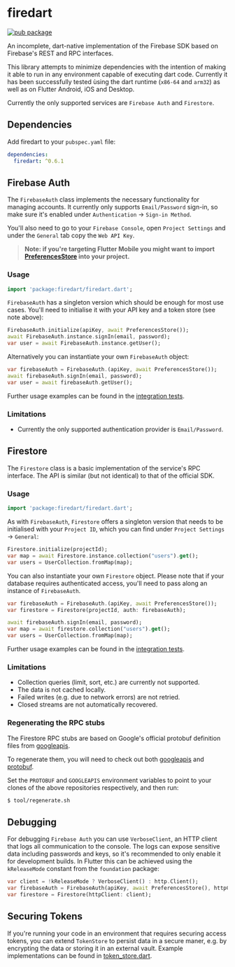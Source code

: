 # firedart

[![pub package](https://img.shields.io/pub/v/firedart.svg)](https://pub.dartlang.org/packages/firedart)

An incomplete, dart-native implementation of the Firebase SDK based on Firebase's REST and RPC interfaces.

This library attempts to minimize dependencies with the intention of making it able to run in any environment capable of executing dart code. Currently it has been successfully tested ùsing the dart runtime (`x86-64` and `arm32`) as well as on Flutter Android, iOS and Desktop.

Currently the only supported services are `Firebase Auth` and `Firestore`.

## Dependencies

Add firedart to your `pubspec.yaml` file:

``` yaml
dependencies:
  firedart: ^0.6.1
```

## Firebase Auth

The `FirebaseAuth` class implements the necessary functionality for managing accounts. It currently only supports `Email/Password` sign-in, so make sure it's enabled under `Authentication` -> `Sign-in Method`.

You'll also need to go to your `Firebase Console`, open `Project Settings` and under the `General` tab copy the `Web API Key`.

> **Note: if you're targeting Flutter Mobile you might want to import [PreferencesStore](https://gist.github.com/cachapa/539dd1007fcf097179040f4056cdd4c7) into your project.**

### Usage

``` dart
import 'package:firedart/firedart.dart';
```

`FirebaseAuth` has a singleton version which should be enough for most use cases. You'll need to initialise it with your API key and a token store (see note above):

``` dart
FirebaseAuth.initialize(apiKey, await PreferencesStore());
await FirebaseAuth.instance.signIn(email, password);
var user = await FirebaseAuth.instance.getUser();
```

Alternatively you can instantiate your own `FirebaseAuth` object:

``` dart
var firebaseAuth = FirebaseAuth.(apiKey, await PreferencesStore());
await firebaseAuth.signIn(email, password);
var user = await firebaseAuth.getUser();
```

Further usage examples can be found in the [integration tests](https://github.com/cachapa/firedart/blob/master/test/firebase_auth_test.dart).

### Limitations

* Currently the only supported authentication provider is `Email/Password`.

## Firestore

The `Firestore` class is a basic implementation of the service's RPC interface. The API is similar (but not identical) to that of the official SDK.

### Usage

``` dart
import 'package:firedart/firedart.dart';
```

As with `FirebaseAuth`, `Firestore` offers a singleton version that needs to be initialised with your `Project ID`, which you can find under `Project Settings` -> `General`:

``` dart
Firestore.initialize(projectId);
var map = await Firestore.instance.collection("users").get();
var users = UserCollection.fromMap(map);
```

You can also instantiate your own `Firestore` object. Please note that if your database requires authenticated access, you'll need to pass along an instance of `FirebaseAuth`.

``` dart
var firebaseAuth = FirebaseAuth.(apiKey, await PreferencesStore());
var firestore = Firestore(projectId, auth: firebaseAuth);

await firebaseAuth.signIn(email, password);
var map = await firestore.collection("users").get();
var users = UserCollection.fromMap(map);
```

Further usage examples can be found in the [integration tests](https://github.com/cachapa/firedart/blob/master/test/firestore_test.dart).

### Limitations

* Collection queries (limit, sort, etc.) are currently not supported.
* The data is not cached locally.
* Failed writes (e.g. due to network errors) are not retried.
* Closed streams are not automatically recovered.

### Regenerating the RPC stubs

The Firestore RPC stubs are based on Google's official protobuf definition files from [googleapis](https://github.com/googleapis/googleapis).

To regenerate them, you will need to check out both [googleapis](https://github.com/googleapis/googleapis) and [protobuf](https://github.com/google/protobuf).

Set the `PROTOBUF` and `GOOGLEAPIS` environment variables to point to your clones of the above repositories respectively, and then run:

```sh
$ tool/regenerate.sh
```

## Debugging

For debugging `Firebase Auth` you can use `VerboseClient`, an HTTP client that logs all communication to the console. The logs can expose sensitive data including passwords and keys, so it's recommended to only enable it for development builds. In Flutter this can be achieved using the `kReleaseMode` constant from the `foundation` package:

``` dart
var client = !kReleaseMode ? VerboseClient() : http.Client();
var firebaseAuth = FirebaseAuth(apiKey, await PreferencesStore(), httpClient: client);
var firestore = Firestore(httpClient: client);
```

## Securing Tokens

If you're running your code in an environment that requires securing access tokens, you can extend `TokenStore` to persist data in a secure maner, e.g. by encrypting the data or storing it in an external vault. Example implementations can be found in [token_store.dart](https://github.com/cachapa/firedart/blob/master/lib/auth/token_store.dart).
